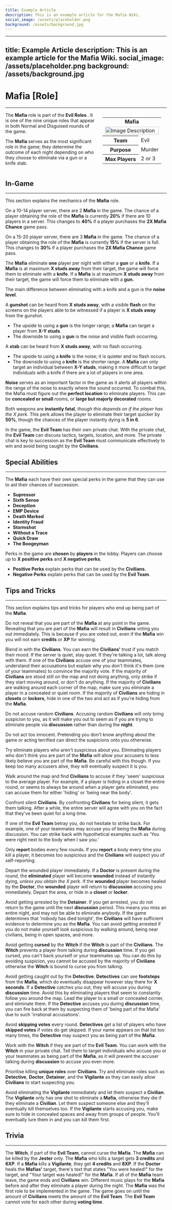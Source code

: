 ```yaml
---
title: Example Article
description: This is an example article for the Mafia Wiki.
social_image: /assets/placeholder.png
background: /assets/background.jpg
---
```

---
title: Example Article
description: This is an example article for the Mafia Wiki.
social_image: /assets/placeholder.png
background: /assets/background.jpg
---

# Mafia [Role]
---

<style>
@media (max-width: 768px) { /* For mobile users */
    .flex-container {
        flex-direction: column;
        align-items: center;
    }
    .infobox {
        align-self: center;
        order: -1;
        margin-left: 0;
        margin-bottom: 20px;
        width: 100%;
        max-width: 300px;
    }
}
</style>

<div class="flex-container" style="display: flex; align-items: flex-start;">
    <div style="flex: 1;">
        The <b> Mafia </b> role is part of the <b> Evil Roles </b>. It is one of the nine unique roles that appear in both Normal and Disguised rounds of the game. <p> The <b> Mafia </b> serves as the most significant role in the game; they determine the outcome of each night depending on who they choose to eliminate via a gun or a knife stab. </p>
    </div>
    <div class="infobox" style="flex: 0 0 200px; margin-left: 20px;">
        <table>
            <tr>
                <td colspan="2" style="text-align: center; font-weight: bold;">Mafia</td>
            </tr>
            <td colspan="2"><img src="https://mafiawiki.astrofare.xyz/assets/placeholder.png" alt="Image Description" class="infobox-image" style="width: 100%;"></td>
            </tr>
            <tr>
                <th>Team</th>
                <td>Evil</td>
            </tr>
            <tr>
                <th>Purpose</th>
                <td>Murder</td>
            </tr>
            <tr>
                 <th> Max Players </th>
                 <td> 2 or 3 </th>
            </tr>
        </table>
    </div>
</div>

## **In-Game**
---
This section explains the mechanics of the **Mafia** role.

On a 10-14 player server, there are 2 **Mafia** in the game. The chance of a player obtaining the role of the **Mafia** is currently **20%** if there are 10 players in a server. This changes to **40%** if a player purchases the **2X Mafia Chance** game pass.

On a 15-20 player server, there are 3 **Mafia** in the game. The chance of a player obtaining the role of the **Mafia** is currently **15%** if the server is full. This changes to **30%** if a player purchases the **2X Mafia Chance** game pass.

The **Mafia** eliminate **one** player per night with either a **gun** or a **knife**. If a **Mafia** is at maximum **X studs away** from their target, the game will force them to eliminate with a **knife**. If a **Mafia** is at maximum **X studs away** from their target, the game will force them to eliminate with a **gun.**

The main difference between eliminating with a knife and a gun is the **noise level**. 

A **gunshot** can be heard from **X studs away**, with a visible **flash** on the screens on the players able to be witnessed if a player is **X studs away** from the gunshot.
- The upside to using a **gun** is the longer range; a **Mafia** can target a player from **X-Y studs**. 
- The downside to using a **gun** is the noise and visible flash occurring.

A **stab** can be heard from **X studs away**, with no flash occurring. 
- The upside to using a **knife** is the noise; it is quieter and no flash occurs. 
- The downside to using a **knife** is the shorter range. A **Mafia** can only target an individual between **X-Y studs**, making it more difficult to target individuals with a knife if there are a lot of players in one area.

**Noise** serves as an important factor in the game as it alerts all players within the range of the noise to exactly where the sound occurred. To combat this, the Mafia must figure out the **perfect location** to eliminate players. This can be **concealed or small** rooms, or **large but majorly decorated** rooms.
  
Both weapons are **instantly fatal**, *though this depends on if the player has the X perk*. This perk allows the player to eliminate their target quicker by **50%**, though the chances of the player instantly dying is **5 in 6**.

In the game, the **Evil Team** has their own private chat. With the private chat, the **Evil Team** can discuss tactics, targets, location, and more. The private chat is key to succession as the **Evil Team** must communicate effectively to win and avoid being caught by the **Civilians**. 



## **Special Abilities**
---

The **Mafia** each have their own special perks in the game that they can use to aid their chances of succession.

- **Supressor**
- **Sixth Sense**
- **Deception**
- **EMP Device**
- **Death Marked**
- **Identity Fraud**
- **Stormshot**
- **Without a Trace**
- **Quick Draw**
- **The Boogeyman**

Perks in the game are **chosen** by **players** in the lobby. Players can choose up to **X positive perks** and **X negative perks**.
- **Positive Perks** explain perks that can be used by the **Civilians.**
- **Negative Perks** explain perks that can be used by the **Evil Team**.

## **Tips and Tricks**
---

This section explains tips and tricks for players who end up being part of the **Mafia**.

Do not reveal that you are part of the **Mafia** at any point in the game. Revealing that you are part of the **Mafia** will result in **Civilians** voting you out immediately. This is because if you are voted out, even if the **Mafia** win you will not earn **credits** or **XP** for winning.

Blend in with the **Civilians**. You can earn the **Civilians'** trust if you match their mood. If the server is quiet, stay quiet. If they're talking a lot, talk along with them. If one of the **Civilians** accuse one of your teammates, understand their accusations but explain why you don't think it's them (one of your teammates) to convince the majority vote. If the majority of **Civilians** are stood still on the map and not doing anything, only strike if they start moving around, or don't do anything. If the majority of **Civilians** are walking around each corner of the map, make sure you eliminate a player in a concealed or quiet room. If the majority of **Civilians** are hiding in **closets** or **lockers**, hide in one of the two and act as if you're hiding from the **Mafia**.

Do not accuse random **Civilians**. Accusing random **Civilians** will only bring suspicion to you, as it will make you out to seem as if you are trying to eliminate people via **discussion** rather than during the **night**.

Do not act too innocent. Pretending you don't know anything about the game or acting terrified can direct the suspicions onto you otherwise. 

Try eliminate players who aren't suspicious about you. Eliminating players who don't think you are part of the **Mafia** will allow your accusers to less likely believe you are part of the **Mafia**. Be careful with this though. If you keep too many accusers alive, they will eventually suspect it is you.

Walk around the map and find **Civilians** to accuse if they 'seem' suspicious to the average player. For example, if a player is hiding in a closet the entire round, or seems to always be around when a player gets eliminated, you can accuse them for either 'hiding' or 'being near the body'.

Confront silent **Civilians**. By confronting **Civilians** for being silent, it gets them talking. After a while, the entire server will agree with you on the fact that they've been quiet for a long time.

If one of the **Evil Team** betray you, do not hesitate to strike back. For example, one of your teammates may accuse you of being the **Mafia** during discussion. You can strike back with hypothetical examples such as 'You were right next to the body when I saw you.'

Only **report** bodies every few rounds. If you **report** a body every time you kill a player, it becomes too suspicious and the **Civilians** will suspect you of self-reporting. 

Depart the wounded player immediately. If a **Doctor** is present during the round, the **eliminated** player will become **wounded** instead of instantly dying, *unless you obtain the X perk*. If the **wounded** player becomes healed by the **Doctor**, the **wounded** player will return to **discussion** accusing you immediately. Depart the area, or hide in a **closet** or **locker**. 

Avoid getting arrested by the **Detainer**. If you get arrested, you do not return to the game until the next **discussion** period. This means you miss an entire night, and may not be able to eliminate anybody. If the game determines that 'nobody has died tonight', the **Civilians** will have sufficient evidence to determine you as the **Mafia**. You can avoid getting arrested if you do not make yourself look suspicious by walking around, being near civilians, being in open spaces, and more.

Avoid getting **cursed** by the **Witch** if the **Witch** is part of the **Civilians**. The **Witch** prevents a player from talking during **discussion** time. If you get cursed, you can't back yourself or your teammates up. You can do this by avoiding suspicion, you cannot be accused by the majority of **Civilians** otherwise the **Witch** is bound to curse you from talking.

Avoid getting caught out by the **Detective**. **Detectives** can see **footsteps** from the **Mafia**, which do eventually disappear however stay there for **X seconds**. If a **Detective** catches you out, they will accuse you during **discussion** time. Avoid this by eliminating players that seem to constantly follow you around the map. Lead the player to a small or concealed corner, and eliminate them. If the **Detective** accuses you during **discussion** time, you can fire back at them by suspecting them of 'being part of the Mafia' due to such 'irrational accusations'.

Avoid **skipping votes** every round. **Detectives** get a list of players who have **skipped votes** if votes do get skipped. If your name appears on that list too many times, the **Detective** may suspect you as being part of the **Mafia**.

Work with the **Witch** if they are part of the **Evil Team**. You can work with the **Witch** in your private chat. Tell them to target individuals who accuse you or your teammates as being part of the **Mafia**, as it will prevent the accuser talking during **discussion** to accuse you even more.

Prioritise killing **unique roles** over **Civilians**. Try and eliminate roles such as **Detective**, **Doctor**, **Detainer**, and the **Vigilante** as they can easily allow **Civilians** to start suspecting you. 

Avoid eliminating the **Vigilante** immediately and let them suspect a **Civilian**. The **Vigilante** only has one shot to eliminate a **Mafia**, otherwise they die if they eliminate a **Civilian**. Let them suspect someone else and they'll eventually kill themselves too. If the **Vigilante** starts accusing you, make sure to hide in concealed spaces and away from groups of people. You'll eventually lure them in and you can kill them first.
## **Trivia**
---

The **Witch**, if part of the **Evil Team**, cannot curse the **Mafia**. 
The **Mafia** can be killed by the **Jester** only.
The **Mafia** who kills a target gets **3 credits** and **6XP**.
If a **Mafia** kills a **Vigilante**, they get **4 credits** and **8XP**.
If the **Doctor** heals the **Mafias'** target, there's text that states "You were healed!" for the target, and "Your target was healed!" for the **Mafia**.
If all of the **Mafia** team leave, the game ends and **Civilians** win. 
Different music plays for the **Mafia** before and after they eliminate a player during the night. 
The **Mafia** was the first role to be implemented in the game.
The game goes on until the amount of **Civilians** meets the amount of the **Evil Team**.
The **Evil Team** cannot vote for each other during **voting time**. 